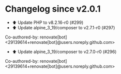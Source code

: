 # Changelog since v2.0.1
- ⬆️ Update PHP to v8.2.16-r0 (#299) 
- ⬆️ Update alpine_3_19/composer to v2.7.1-r0 (#297)

Co-authored-by: renovate[bot] <29139614+renovate[bot]@users.noreply.github.com> 
- ⬆️ Update alpine_3_19/composer to v2.7.0-r0 (#296)

Co-authored-by: renovate[bot] <29139614+renovate[bot]@users.noreply.github.com> 
